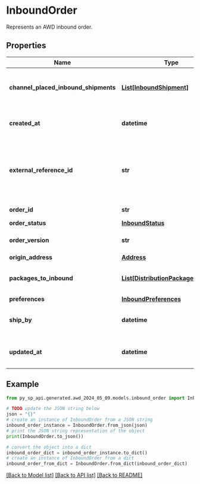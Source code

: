 # InboundOrder

Represents an AWD inbound order.

## Properties

Name | Type | Description | Notes
------------ | ------------- | ------------- | -------------
**channel_placed_inbound_shipments** | [**List[InboundShipment]**](InboundShipment.md) | List of inbound shipments part of this order. | 
**created_at** | **datetime** | Date when this order was created. | 
**external_reference_id** | **str** | Reference ID that can be used to correlate the order with partner resources. | [optional] 
**order_id** | **str** | Inbound order ID. | 
**order_status** | [**InboundStatus**](InboundStatus.md) |  | 
**order_version** | **str** | Inbound order version. | 
**origin_address** | [**Address**](Address.md) |  | 
**packages_to_inbound** | [**List[DistributionPackageQuantity]**](DistributionPackageQuantity.md) | List of packages to be inbounded. | 
**preferences** | [**InboundPreferences**](InboundPreferences.md) |  | [optional] 
**ship_by** | **datetime** | Date by which this order will be shipped. | [optional] 
**updated_at** | **datetime** | Date when this order was last updated. | [optional] 

## Example

```python
from py_sp_api.generated.awd_2024_05_09.models.inbound_order import InboundOrder

# TODO update the JSON string below
json = "{}"
# create an instance of InboundOrder from a JSON string
inbound_order_instance = InboundOrder.from_json(json)
# print the JSON string representation of the object
print(InboundOrder.to_json())

# convert the object into a dict
inbound_order_dict = inbound_order_instance.to_dict()
# create an instance of InboundOrder from a dict
inbound_order_from_dict = InboundOrder.from_dict(inbound_order_dict)
```
[[Back to Model list]](../README.md#documentation-for-models) [[Back to API list]](../README.md#documentation-for-api-endpoints) [[Back to README]](../README.md)


